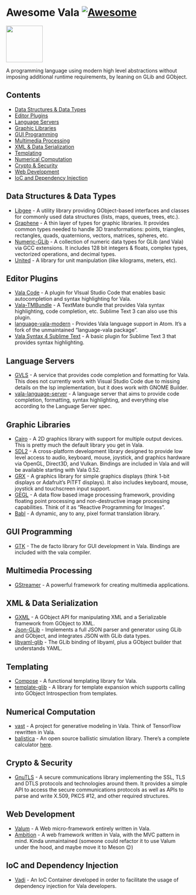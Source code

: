 Awesome Vala [![Awesome](https://awesome.re/badge.svg)](https://awesome.re)
===========================================================================

[<img src="vala.svg" width="100" />](https://wiki.gnome.org/Projects/Vala/)

A programming language using modern high level abstractions without imposing additional runtime requirements, by leaning on GLib and GObject.

Contents
--------

-   [Data Structures & Data Types](#data-structures--data-types)
-   [Editor Plugins](#editor-plugins)
-   [Language Servers](#language-servers)
-   [Graphic Libraries](#graphic-libraries)
-   [GUI Programming](#gui-programming)
-   [Multimedia Processing](#multimedia-processing)
-   [XML & Data Serialization](#xml--data-serialization)
-   [Templating](#templating)
-   [Numerical Computation](#numerical-computation)
-   [Crypto & Security](#crypto--security)
-   [Web Development](#web-development)
-   [IoC and Dependency Injection](#ioc-and-dependency-injection)

Data Structures & Data Types
----------------------------

-   [Libgee](https://wiki.gnome.org/Projects/Libgee) - A utility library providing GObject-based interfaces and classes for commonly used data structures (lists, maps, queues, trees, etc.).
-   [Graphene](https://github.com/ebassi/graphene) - A thin layer of types for graphic libraries. It provides common types needed to handle 3D transformations: points, triangles, rectangles, quads, quaternions, vectors, matrices, spheres, etc.
-   [Numeric-GLib](https://github.com/arteymix/numeric-glib) - A collection of numeric data types for GLib (and Vala) via GCC extensions. It includes 128 bit integers & floats, complex types, vectorized operations, and decimal types.
-   [United](https://github.com/lcallarec/united) - A library for unit manipulation (like kilograms, meters, etc).

Editor Plugins
--------------

-   [Vala Code](https://github.com/thiagoabreu/vala-code) - A plugin for VIsual Studio Code that enables basic autocompletion and syntax highlighting for Vala.
-   [Vala-TMBundle](https://github.com/technosophos/Vala-TMBundle) - A TextMate bundle that provides Vala syntax highlighting, code completion, etc. Sublime Text 3 can also use this plugin.
-   [language-vala-modern](https://atom.io/packages/language-vala-modern) - Provides Vala language support in Atom. It’s a fork of the unmaintained “language-vala package”.
-   [Vala Syntax 4 Sublime Text](https://launchpad.net/valasyntax4sublimetext) - A basic plugin for Sublime Text 3 that provides syntax highlighting.

Language Servers
----------------

-   [GVLS](https://gitlab.gnome.org/esodan/gvls) - A service that provides code completion and formatting for Vala. This does not currently work with Visual Studio Code due to missing details on the lsp implementation, but it does work with GNOME Builder.
-   [vala-language-server](https://github.com/benwaffle/vala-language-server) - A language server that aims to provide code completion, formatting, syntax highlighting, and everything else according to the Language Server spec.

Graphic Libraries
-----------------

-   [Cairo](https://cairographics.org/) - A 2D graphics library with support for multiple output devices. This is pretty much the default library you get in Vala.
-   [SDL2](https://www.libsdl.org/) - A cross-platform development library designed to provide low level access to audio, keyboard, mouse, joystick, and graphics hardware via OpenGL, Direct3D, and Vulkan. Bindings are included in Vala and will be available starting with Vala 0.52.
-   [GRX](https://github.com/ev3dev/grx) - A graphics library for simple graphics displays (think 1-bit displays or Adafruit’s PiTFT displays). It also includes keyboard, mouse, joystick and touchscreen input support.
-   [GEGL](http://gegl.org/) - A data flow based image processing framework, providing floating point processing and non-destructive image processing capabilities. Think of it as “Reactive Programming for Images”.
-   [Babl](http://gegl.org/babl/) - A dynamic, any to any, pixel format translation library.

GUI Programming
---------------

-   [GTK](https://www.gtk.org/) - The de facto library for GUI development in Vala. Bindings are included with the vala compiler.

Multimedia Processing
---------------------

-   [GStreamer](http://gstreamer.freedesktop.org/) - A powerful framework for creating multimedia applications.

XML & Data Serialization
------------------------

-   [GXML](https://gitlab.gnome.org/GNOME/gxml/) - A GObject API for manipulating XML and a Serializable framework from GObject to XML.
-   [Json-GLib](https://gitlab.gnome.org/GNOME/json-glib/) - Implements a full JSON parser and generator using GLib and GObject, and integrates JSON with GLib data types.
-   [libyaml-glib](https://github.com/rainwoodman/libyaml-glib) - The GLib binding of libyaml, plus a GObject builder that understands YAML.

Templating
----------

-   [Compose](https://github.com/arteymix/compose) - A functional templating library for Vala.
-   [template-glib](https://gitlab.gnome.org/GNOME/template-glib) - A library for template expansion which supports calling into GObject Introspection from templates.

Numerical Computation
---------------------

-   [vast](https://github.com/rainwoodman/vast) - A project for generative modeling in Vala. Think of TensorFlow rewritten in Vala.
-   [balistica](https://github.com/fusilero/libbalistica) - An open source ballistic simulation library. There’s a complete calculator [here](https://github.com/fusilero/balistica).

Crypto & Security
-----------------

-   [GnuTLS](https://www.gnutls.org/) - A secure communications library implementing the SSL, TLS and DTLS protocols and technologies around them. It provides a simple API to access the secure communications protocols as well as APIs to parse and write X.509, PKCS \#12, and other required structures.

Web Development
---------------

-   [Valum](https://github.com/valum-framework/valum) - A Web micro-framework entirely written in Vala.
-   [Ambition](https://github.com/AmbitionFramework/ambition) - A web framework written in Vala, with the MVC pattern in mind. Kinda unmaintained (someone could refactor it to use Valum under the hood, and maybe move it to Meson 😉)

IoC and Dependency Injection
----------------------------

-   [Vadi](https://github.com/nahuelwexd/Vadi) - An IoC Container developed in order to facilitate the usage of dependency injection for Vala developers.
